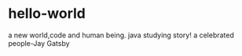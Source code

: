 # hello-world
a new world,code and human being.
java studying story!
a celebrated people-Jay Gatsby
